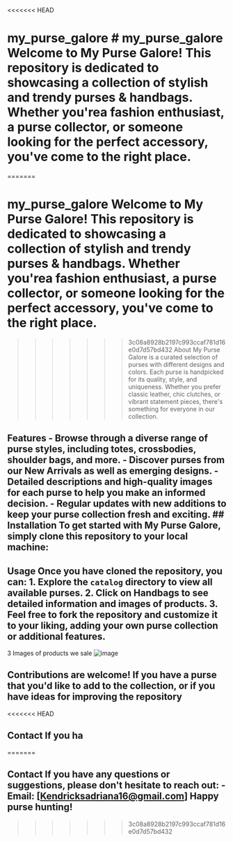 <<<<<<< HEAD
# my_purse_galore # my_purse_galore Welcome to My Purse Galore! This repository is dedicated to showcasing a collection of stylish and trendy purses & handbags. Whether you'rea fashion enthusiast, a purse collector, or someone looking for the perfect accessory, you've come to the right place.
=======
# my_purse_galore Welcome to My Purse Galore! This repository is dedicated to showcasing a collection of stylish and trendy purses & handbags. Whether you'rea fashion enthusiast, a purse collector, or someone looking for the perfect accessory, you've come to the right place.
>>>>>>> 3c08a8928b2197c993ccaf781d16e0d7d57bd432
About My Purse Galore is a curated selection of purses with different designs and colors. Each purse is handpicked for its quality, style, and uniqueness. Whether you prefer classic leather, chic clutches, or vibrant statement pieces, there's something for everyone in our collection. 
## Features - Browse through a diverse range of purse styles, including totes, crossbodies, shoulder bags, and more. - Discover purses from our New Arrivals as well as emerging designs. - Detailed descriptions and high-quality images for each purse to help you make an informed decision. - Regular updates with new additions to keep your purse collection fresh and exciting. ## Installation To get started with My Purse Galore, simply clone this repository to your local machine:
## Usage Once you have cloned the repository, you can: 1. Explore the `catalog` directory to view all available purses. 2. Click on Handbags to see detailed information and images of products. 3. Feel free to fork the repository and customize it to your liking, adding your own purse collection or additional features.
3 Images of products we sale 
![image](https://github.com/Adrianaak/my_purse_galore/assets/166642635/5d05ce41-2be7-43f2-aa3b-9eb9ed6ed3b4)

## Contributions are welcome! If you have a purse that you'd like to add to the collection, or if you have ideas for improving the repository
<<<<<<< HEAD
## Contact If you ha
=======
## Contact If you have any questions or suggestions, please don't hesitate to reach out: - Email: [Kendricksadriana16@gmail.com] Happy purse hunting!
>>>>>>> 3c08a8928b2197c993ccaf781d16e0d7d57bd432
